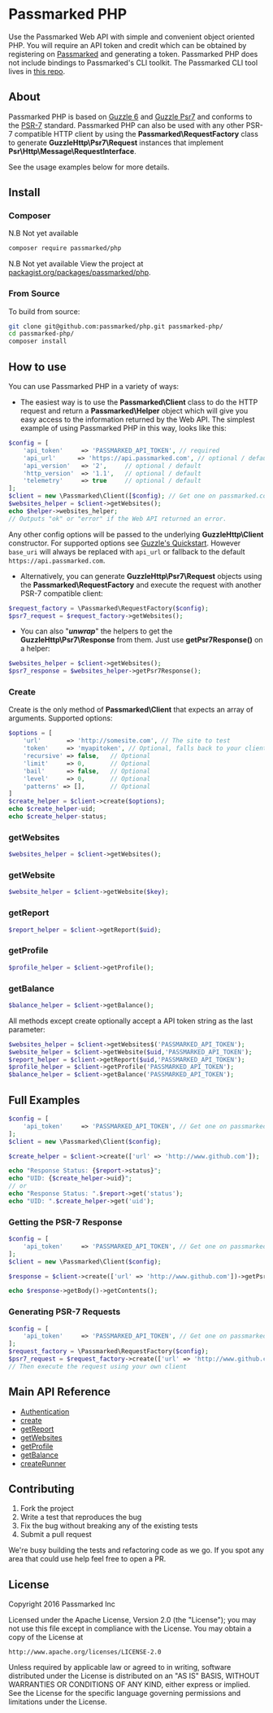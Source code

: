 
# Passmarked PHP



Use the Passmarked Web API with simple and convenient object oriented PHP. You will require an API token and credit
which can be obtained by registering on [Passmarked](https://passmarked.com) and generating a token. Passmarked PHP
does not include bindings to Passmarked's CLI toolkit. The Passmarked CLI tool lives in [this repo](https://github.com/passmarked/passmarked). 

## About
Passmarked PHP is based on [Guzzle 6](https://github.com/guzzle/guzzle) and [Guzzle Psr7](https://github.com/guzzle/psr7)
and conforms to the [PSR-7](http://www.php-fig.org/psr/psr-7/) standard. Passmarked PHP can also be used with any other
PSR-7 compatible HTTP client by using the **Passmarked\RequestFactory** class to generate **GuzzleHttp\Psr7\Request** instances
that implement **Psr\Http\Message\RequestInterface**.

See the usage examples below for more details.

## Install

### Composer
N.B Not yet available
```bash
composer require passmarked/php
```
N.B Not yet available
View the project at [packagist.org/packages/passmarked/php](https://packagist.org/packages/passmarked/php).

### From Source

To build from source:

```bash
git clone git@github.com:passmarked/php.git passmarked-php/
cd passmarked-php/
composer install
```

## How to use
You can use Passmarked PHP in a variety of ways: 
* The easiest way is to use the **Passmarked\Client** class to do the HTTP request 
and return a **Passmarked\Helper** object which will give you easy access to the
information returned by the Web API. The simplest example of using Passmarked PHP in
this way, looks like this:
```php
$config = [
    'api_token'     => 'PASSMARKED_API_TOKEN', // required
    'api_url'      => 'https://api.passmarked.com', // optional / default
    'api_version'   => '2',     // optional / default
    'http_version'  => '1.1',   // optional / default
    'telemetry'     => true     // optional / default
];
$client = new \Passmarked\Client([$config); // Get one on passmarked.com
$websites_helper = $client->getWebsites();
echo $helper->websites_helper;
// Outputs "ok" or "error" if the Web API returned an error. 
```
Any other config options will be passed to the underlying **GuzzleHttp\Client** constructor.
For supported options see [Guzzle's Quickstart](http://docs.guzzlephp.org/en/latest/quickstart.html). However `base_uri`
will always be replaced with `api_url` or fallback to the default `https://api.passmarked.com`.

* Alternatively, you can generate **GuzzleHttp\Psr7\Request** objects using the **Passmarked\RequestFactory**
and execute the request with another PSR-7 compatible client:
```php
$request_factory = \Passmarked\RequestFactory($config);
$psr7_request = $request_factory->getWebsites();
```
* You can also "***unwrap***" the helpers to get the **GuzzleHttp\Psr7\Response** from them.
Just use **getPsr7Response()** on a helper:
```php
$websites_helper = $client->getWebsites();
$psr7_response = $websites_helper->getPsr7Response();
```

### Create
Create is the only method of **Passmarked\Client** that expects an array of arguments.
Supported options:
```php
$options = [
    'url'       => 'http://somesite.com', // The site to test
    'token'     => 'myapitoken', // Optional, falls back to your client config
    'recursive' => false,   // Optional
    'limit'     => 0,       // Optional
    'bail'      => false,   // Optional
    'level'     => 0,       // Optional
    'patterns' => [],       // Optional
]
$create_helper = $client->create($options);
echo $create_helper-uid;
echo $create_helper-status;
```

### getWebsites
```php
$websites_helper = $client->getWebsites();
```

### getWebsite
```php
$website_helper = $client->getWebsite($key);
```

### getReport
```php
$report_helper = $client->getReport($uid);
```

### getProfile
```php
$profile_helper = $client->getProfile();
```

### getBalance
```php
$balance_helper = $client->getBalance();
```
All methods except create optionally accept a API token string as the last parameter:
```php
$websites_helper = $client->getWebsites$('PASSMARKED_API_TOKEN');
$website_helper = $client->getWebsite($uid,'PASSMARKED_API_TOKEN');
$report_helper = $client->getReport($uid,'PASSMARKED_API_TOKEN');
$profile_helper = $client->getProfile('PASSMARKED_API_TOKEN');
$balance_helper = $client->getBalance('PASSMARKED_API_TOKEN');
```

## Full Examples
```php
$config = [
    'api_token'     => 'PASSMARKED_API_TOKEN', // Get one on passmarked.com
];
$client = new \Passmarked\Client($config);

$create_helper = $client->create(['url' => 'http://www.github.com']);

echo "Response Status: {$report->status}";
echo "UID: {$create_helper->uid}";
// or
echo "Response Status: ".$report->get('status');
echo "UID: ".$create_helper->get('uid');
```

### Getting the PSR-7 Response
```php
$config = [
    'api_token'     => 'PASSMARKED_API_TOKEN', // Get one on passmarked.com
];
$client = new \Passmarked\Client($config);

$response = $client->create(['url' => 'http://www.github.com'])->getPsr7Response();

echo $response->getBody()->getContents();
```

### Generating PSR-7 Requests
```php
$config = [
    'api_token'     => 'PASSMARKED_API_TOKEN', // Get one on passmarked.com
];
$request_factory = \Passmarked\RequestFactory($config);
$psr7_request = $request_factory->create(['url' => 'http://www.github.com']);
// Then execute the request using your own client
```

## Main API Reference

* [Authentication](https://github.com/passmarked/passmarked/wiki/authentication)
* [create](https://github.com/passmarked/passmarked/wiki/create)
* [getReport](https://github.com/passmarked/passmarked/wiki/report)
* [getWebsites](https://github.com/passmarked/passmarked/wiki/websites)
* [getProfile](https://github.com/passmarked/passmarked/wiki/profile)
* [getBalance](https://github.com/passmarked/passmarked/wiki/balance)
* [createRunner](https://github.com/passmarked/passmarked/wiki/runner)

## Contributing

1. Fork the project
2. Write a test that reproduces the bug
3. Fix the bug without breaking any of the existing tests
4. Submit a pull request

We're busy building the tests and refactoring code as we go. If you spot any area that could use help feel free to open a PR.

## License

Copyright 2016 Passmarked Inc

Licensed under the Apache License, Version 2.0 (the "License");
you may not use this file except in compliance with the License.
You may obtain a copy of the License at

    http://www.apache.org/licenses/LICENSE-2.0

Unless required by applicable law or agreed to in writing, software
distributed under the License is distributed on an "AS IS" BASIS,
WITHOUT WARRANTIES OR CONDITIONS OF ANY KIND, either express or implied.
See the License for the specific language governing permissions and
limitations under the License.
